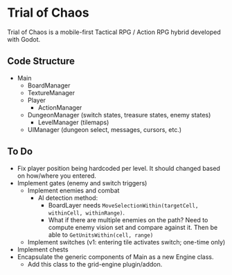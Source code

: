 # Trial of Chaos

Trial of Chaos is a mobile-first Tactical RPG / Action RPG hybrid developed with Godot.

## Code Structure

- Main
	- BoardManager
	- TextureManager
	- Player
		- ActionManager
	- DungeonManager (switch states, treasure states, enemy states)
		- LevelManager (tilemaps)
	- UIManager (dungeon select, messages, cursors, etc.)

## To Do

- Fix player position being hardcoded per level. It should changed based on how/where you entered.
- Implement gates (enemy and switch triggers)
	- Implement enemies and combat
		- AI detection method:
			- BoardLayer needs `MoveSelectionWithin(targetCell, withinCell, withinRange)`.
			- What if there are multiple enemies on the path? Need to compute enemy vision set and compare against it. Then be able to `GetUnitsWithin(cell, range)`
	- Implement switches (v1: entering tile activates switch; one-time only)
- Implement chests
- Encapsulate the generic components of Main as a new Engine class.
	- Add this class to the grid-engine plugin/addon.
